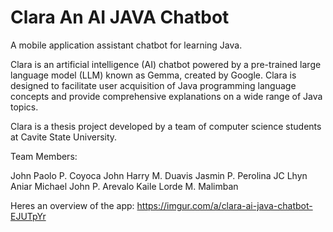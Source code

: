 # Clara An AI JAVA Chatbot

A mobile application assistant chatbot for learning Java.

Clara is an artificial intelligence (AI) chatbot powered by a pre-trained large language model (LLM) known as Gemma, created by Google. Clara is designed to facilitate user acquisition of Java programming language concepts and provide comprehensive explanations on a wide range of Java topics.

Clara is a thesis project developed by a team of computer science students at Cavite State University.

Team Members:

John Paolo P. Coyoca
John Harry M. Duavis
Jasmin P. Perolina
JC Lhyn Aniar
Michael John P. Arevalo
Kaile Lorde M. Malimban

Heres an overview of the app: https://imgur.com/a/clara-ai-java-chatbot-EJUTpYr
